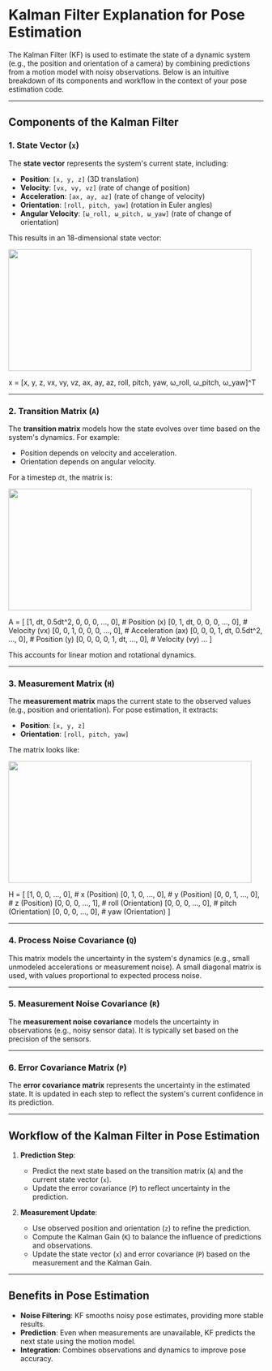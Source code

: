 # Kalman Filter Explanation for Pose Estimation

The Kalman Filter (KF) is used to estimate the state of a dynamic system (e.g., the position and orientation of a camera) by combining predictions from a motion model with noisy observations. Below is an intuitive breakdown of its components and workflow in the context of your pose estimation code.

---

## Components of the Kalman Filter

### 1. State Vector (`x`)

The **state vector** represents the system's current state, including:

- **Position**: `[x, y, z]` (3D translation)
- **Velocity**: `[vx, vy, vz]` (rate of change of position)
- **Acceleration**: `[ax, ay, az]` (rate of change of velocity)
- **Orientation**: `[roll, pitch, yaw]` (rotation in Euler angles)
- **Angular Velocity**: `[ω_roll, ω_pitch, ω_yaw]` (rate of change of orientation)

This results in an 18-dimensional state vector:

<img src="Study/img/20241121_KF_X.png" width="480" height="240">

x = [x, y, z, vx, vy, vz, ax, ay, az, roll, pitch, yaw, ω_roll, ω_pitch, ω_yaw]^T


---

### 2. **Transition Matrix (`A`)**
The **transition matrix** models how the state evolves over time based on the system's dynamics. For example:

- Position depends on velocity and acceleration.
- Orientation depends on angular velocity.

For a timestep `dt`, the matrix is:

<img src="Study/img/20241121_KF_A.png" width="480" height="240">

A = [ [1, dt, 0.5dt^2, 0, 0, 0, ..., 0], # Position (x) [0, 1, dt, 0, 0, 0, ..., 0], # Velocity (vx) [0, 0, 1, 0, 0, 0, ..., 0], # Acceleration (ax) [0, 0, 0, 1, dt, 0.5dt^2, ..., 0], # Position (y) [0, 0, 0, 0, 1, dt, ..., 0], # Velocity (vy) ... ]


This accounts for linear motion and rotational dynamics.

---

### 3. **Measurement Matrix (`H`)**
The **measurement matrix** maps the current state to the observed values (e.g., position and orientation). For pose estimation, it extracts:

- **Position**: `[x, y, z]`
- **Orientation**: `[roll, pitch, yaw]`

The matrix looks like:

<img src="Study/img/20241121_KF_H.png" width="480" height="240">

H = [ [1, 0, 0, ..., 0], # x (Position) [0, 1, 0, ..., 0], # y (Position) [0, 0, 1, ..., 0], # z (Position) [0, 0, 0, ..., 1], # roll (Orientation) [0, 0, 0, ..., 0], # pitch (Orientation) [0, 0, 0, ..., 0], # yaw (Orientation) ]


---

### 4. **Process Noise Covariance (`Q`)**
This matrix models the uncertainty in the system's dynamics (e.g., small unmodeled accelerations or measurement noise). A small diagonal matrix is used, with values proportional to expected process noise.

---

### 5. **Measurement Noise Covariance (`R`)**
The **measurement noise covariance** models the uncertainty in observations (e.g., noisy sensor data). It is typically set based on the precision of the sensors.

---

### 6. **Error Covariance Matrix (`P`)**
The **error covariance matrix** represents the uncertainty in the estimated state. It is updated in each step to reflect the system's current confidence in its prediction.

---

## Workflow of the Kalman Filter in Pose Estimation

1. **Prediction Step**:
   - Predict the next state based on the transition matrix (`A`) and the current state vector (`x`).
   - Update the error covariance (`P`) to reflect uncertainty in the prediction.

2. **Measurement Update**:
   - Use observed position and orientation (`z`) to refine the prediction.
   - Compute the Kalman Gain (`K`) to balance the influence of predictions and observations.
   - Update the state vector (`x`) and error covariance (`P`) based on the measurement and the Kalman Gain.

---

## Benefits in Pose Estimation

- **Noise Filtering**: KF smooths noisy pose estimates, providing more stable results.
- **Prediction**: Even when measurements are unavailable, KF predicts the next state using the motion model.
- **Integration**: Combines observations and dynamics to improve pose accuracy.




